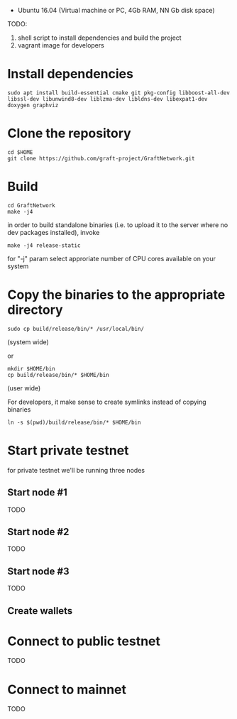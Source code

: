 - Ubuntu 16.04 (Virtual machine or PC, 4Gb RAM, NN Gb disk space)

TODO:
1. shell script to install dependencies and build the project
2. vagrant image for developers

# Install dependencies

```
sudo apt install build-essential cmake git pkg-config libboost-all-dev libssl-dev libunwind8-dev liblzma-dev libldns-dev libexpat1-dev doxygen graphviz
```
# Clone the repository

```
cd $HOME
git clone https://github.com/graft-project/GraftNetwork.git
```
# Build

```
cd GraftNetwork
make -j4
```
in order to build standalone binaries (i.e. to upload it to the server where no dev packages installed), invoke

```
make -j4 release-static
```

for "-j" param select approriate number of CPU cores available on your system

# Copy the binaries to the appropriate directory

```
sudo cp build/release/bin/* /usr/local/bin/
```
(system wide)

or 

```
mkdir $HOME/bin
cp build/release/bin/* $HOME/bin
```
(user wide)

For developers, it make sense to create symlinks instead of copying binaries

```
ln -s $(pwd)/build/release/bin/* $HOME/bin
```


# Start private testnet

for private testnet we'll be running three nodes

## Start node #1
TODO

## Start node #2
TODO

## Start node #3
TODO

## Create wallets




# Connect to public testnet
TODO

# Connect to mainnet
TODO
